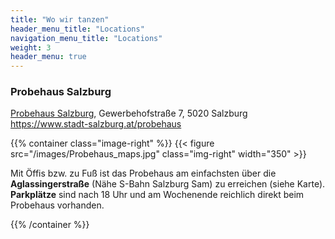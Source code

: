 ```yaml
---
title: "Wo wir tanzen"
header_menu_title: "Locations"
navigation_menu_title: "Locations"
weight: 3
header_menu: true
---
```


### Probehaus Salzburg
<i class="fa-solid fa-location-dot"></i> [Probehaus Salzburg](https://maps.app.goo.gl/vP9fjeqJo5nzdhQt9), Gewerbehofstraße 7, 5020 Salzburg
https://www.stadt-salzburg.at/probehaus

{{% container class="image-right" %}}
{{< figure src="/images/Probehaus_maps.jpg" class="img-right" width="350" >}}

Mit Öffis bzw. zu Fuß ist das Probehaus am einfachsten über die **Aglassingerstraße** (Nähe S-Bahn Salzburg Sam) zu erreichen (siehe Karte). </br>
**Parkplätze** sind nach 18 Uhr und am Wochenende reichlich direkt beim Probehaus vorhanden.

{{% /container %}}
